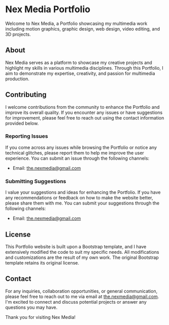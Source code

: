 # Nex Media Portfolio

Welcome to Nex Media, a Portfolio showcasing my multimedia work including motion graphics, graphic design, web design, video editing, and 3D projects.

## About

Nex Media serves as a platform to showcase my creative projects and highlight my skills in various multimedia disciplines. Through this Portfolio, I aim to demonstrate my expertise, creativity, and passion for multimedia production.

## Contributing

I welcome contributions from the community to enhance the Portfolio and improve its overall quality. If you encounter any issues or have suggestions for improvement, please feel free to reach out using the contact information provided below.

### Reporting Issues

If you come across any issues while browsing the Portfolio or notice any technical glitches, please report them to help me improve the user experience. You can submit an issue through the following channels:

- Email: the.nexmedia@gmail.com

### Submitting Suggestions

I value your suggestions and ideas for enhancing the Portfolio. If you have any recommendations or feedback on how to make the website better, please share them with me. You can submit your suggestions through the following channels:

- Email: the.nexmedia@gmail.com

## License

This Portfolio website is built upon a Bootstrap template, and I have extensively modified the code to suit my specific needs. All modifications and customizations are the result of my own work. The original Bootstrap template retains its original license.

## Contact

For any inquiries, collaboration opportunities, or general communication, please feel free to reach out to me via email at the.nexmedia@gmail.com. I'm excited to connect and discuss potential projects or answer any questions you may have.

Thank you for visiting Nex Media!


